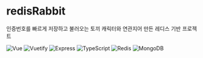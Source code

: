# redisRabbit

인증번호를 빠르게 저장하고 불러오는 토끼 캐릭터와 연관지어 만든 레디스 기반 프로젝트

<img alt="Vue" src="https://img.shields.io/badge/Vue.js-4FC08D?style=flat-square&logo=Vue.js&logoColor=white" />
<img alt="Vuetify" src="https://img.shields.io/badge/Vuetify-1867C0?style=flat-square&logo=Vuetify&logoColor=white" /> 


<img alt="Express" src="https://img.shields.io/badge/Express-000?style=flat-square&logo=Express&logoColor=white" /> 
<img alt="TypeScript" src="https://img.shields.io/badge/TypeScript-3178C6?style=flat-square&logo=Vue.js&logoColor=white" />
<img alt="Redis" src="https://img.shields.io/badge/Redis-DC382D?style=flat-square&logo=Redis&logoColor=white" /> 
<img alt="MongoDB" src="https://img.shields.io/badge/MongoDB-47A248?style=flat-square&logo=MongoDB&logoColor=white" /> 
